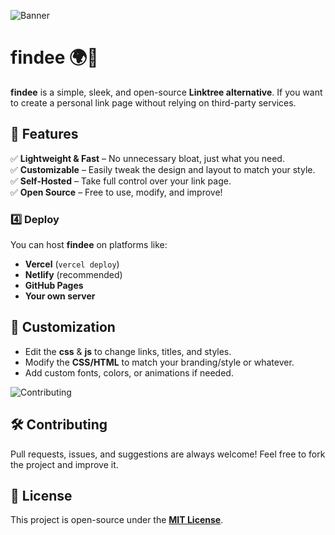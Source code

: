 ![Banner](https://github.com/alfredsaveron/findee/blob/main/img/screenshot-findee.png)

# findee 🌍🔗  

**findee** is a simple, sleek, and open-source **Linktree alternative**. If you want to create a personal link page without relying on third-party services.

## 🚀 Features  
✅ **Lightweight & Fast** – No unnecessary bloat, just what you need.  
✅ **Customizable** – Easily tweak the design and layout to match your style.  
✅ **Self-Hosted** – Take full control over your link page.  
✅ **Open Source** – Free to use, modify, and improve!  

### 4️⃣ Deploy  
You can host **findee** on platforms like:  
- **Vercel** (`vercel deploy`)  
- **Netlify** (recommended)  
- **GitHub Pages**  
- **Your own server**  

## 🎨 Customization  
- Edit the **css** & **js** to change links, titles, and styles.  
- Modify the **CSS/HTML** to match your branding/style or whatever.  
- Add custom fonts, colors, or animations if needed.  

![Contributing](https://github.com/alfredsaveron/findee/blob/main/img/code-findee.png)

## 🛠 Contributing  
Pull requests, issues, and suggestions are always welcome! Feel free to fork the project and improve it. 

## 📜 License  
This project is open-source under the [**MIT License**](https://github.com/alfredsaveron/findee/blob/main/LICENSE.md).
